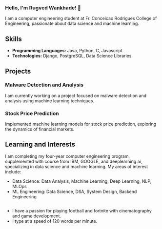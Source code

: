 ### Hello, I'm Rugved Wankhade! 👋
I am a computer engineering student at Fr. Conceicao Rodrigues College of Engineering, passionate about data science and machine learning.

## Skills
- **Programming Languages:** Java, Python, C, Javascript
- **Technologies:** Django, PostgreSQL, Data Science Libraries

## Projects
### Malware Detection and Analysis
I am currently working on a project focused on malware detection and analysis using machine learning techniques.

### Stock Price Prediction
Implemented machine learning models for stock price prediction, exploring the dynamics of financial markets.

## Learning and Interests
I am completing my four-year computer engineering program, supplemented with course from IBM, GOOGLE, and deeplearning.ai, specializing in data science and machine learning.
My areas of interest include:
- Data Science: Data Analysis, Machine Learning, Deep Learning, NLP, MLOps
- ML Engineering: Data Science, DSA, System Design, Backend Engineering

##
- I have a passion for playing football and fortnite with cinematography and game development.
- I type at a speed of 120 words per minute.

<!--
**rugvedwk/rugvedwk** is a ✨ _special_ ✨ repository because its `README.md` (this file) appears on your GitHub profile.

Here are some ideas to get you started:

- 🔭 I’m currently working on ...
- 🌱 I’m currently learning ...
- 👯 I’m looking to collaborate on ...
- 🤔 I’m looking for help with ...
- 💬 Ask me about ...
- 📫 How to reach me: ...
- 😄 Pronouns: ...
- ⚡ Fun fact: ...
-->
